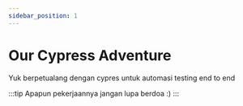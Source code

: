 ```yaml
---
sidebar_position: 1
---
```


# Our Cypress Adventure

Yuk berpetualang dengan cypres untuk automasi testing end to end

:::tip
Apapun pekerjaannya jangan lupa berdoa :)
:::
